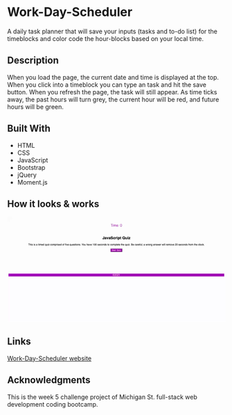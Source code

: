 # Work-Day-Scheduler
A daily task planner that will save your inputs (tasks and to-do list) for the timeblocks and color code the hour-blocks based on your local time.

## Description
When you load the page, the current date and time is displayed at the top. When you click into a timeblock you can type an task and hit the save button. When you refresh the page, the task will still appear. As time ticks away, the past hours will turn grey, the current hour will be red, and future hours will be green.
## Built With
* HTML
* CSS
* JavaScript
* Bootstrap
* jQuery
* Moment.js

## How it looks & works
![JavaScript-Quiz tutorial](https://github.com/sper0054/JavaScript-Quiz/blob/main/JavaScript%20Quiz.gif)

## Links
[Work-Day-Scheduler website](https://sper0054.github.io/Work-Day-Scheduler/)

## Acknowledgments
This is the week 5 challenge project of Michigan St. full-stack web development coding bootcamp.
